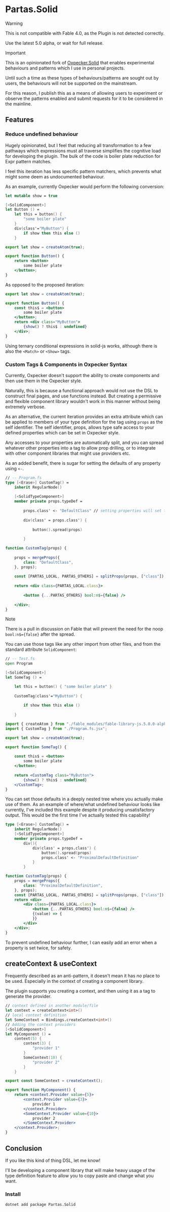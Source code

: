 # Partas.Solid

> [!WARNING]
> This is not compatible with Fable 4.0, as the
> Plugin is not detected correctly.
> 
> Use the latest 5.0 alpha, or wait for full release.

> [!IMPORTANT]
> This is an opinionated fork of [Oxpecker.Solid](https://github.com/lanayx/Oxpecker) that
> enables experimental behaviours and patterns which I use in personal projects.
> 
> Until such a time as these types of behaviours/patterns are sought out by users, the behaviours
> will not be supported on the mainstream.
> 
> For this reason, I publish this as a means of allowing users to experiment or observe the patterns
> enabled and submit requests for it to be considered in the mainline.

## Features

### Reduce undefined behaviour

Hugely opinionated, but I feel that reducing all transformation
to a few pathways which expressions must all traverse simplifies
the cognitive load for developing the plugin. The bulk of the code is
boiler plate reduction for Expr pattern matches. 

I feel this iteration has less specific pattern matchers, which prevents what might some deem as undocumented behaviour.

As an example, currently Oxpecker would perform the following conversion:

```fsharp
let mutable show = true

[<SolidComponent>]
let Button () =
    let this = button() {
        "some boiler plate"
    }
    div(class'="MyButton") {
        if show then this else ()
    }
```
```jsx
export let show = createAtom(true);

export function Button() {
    return <button>
        some boiler plate
    </button>;
}
```

As opposed to the proposed iteration:

```jsx
export let show = createAtom(true);

export function Button() {
    const this$ = <button>
        some boiler plate
    </button>;
    return <div class="MyButton">
        {show() ? this$ : undefined}
    </div>;
}
```

Using ternary conditional expressions in solid-js works, although there is
also the `<Match>` or `<Show>` tags.

### Custom Tags & Components in Oxpecker Syntax

Currently, Oxpecker doesn't support the ability to create components and then use them in the Oxpecker style.

Naturally, this is because a functional approach would not use the DSL to construct final pages, and use functions instead. But creating a permissive and flexible component library wouldn't work in this manner without being extremely verbose.

As an alternative, the current iteration provides an extra attribute which can be applied to members of your type definition for the tag using `props` as the self identifier. The self identifier, props, allows type safe access to your defined properties which can be set in Oxpecker style.

Any accesses to your properties are automatically split, and you can spread whatever other properties into a tag to allow prop drilling, or to integrate with other component libraries that might use providers etc.

As an added benefit, there is sugar for setting the defaults of any property using `<-`.

```fsharp
// -- Program.fs
type [<Erase>] CustomTag() =
    inherit RegularNode()
    
    [<SolidTypeComponent>]
    member private props.typeDef =
    
        props.class' <- "DefaultClass" // setting properties will set the 'default'
        
        div(class' = props.class') {
        
            button().spread(props)
            
        }
```

```jsx
function CustomTag(props) {
    
    props = mergeProps({
        class: "DefaultClass",
    }, props);
    
    const [PARTAS_LOCAL, PARTAS_OTHERS] = splitProps(props, ["class"]);
    
    return <div class={PARTAS_LOCAL.class}>
        
        <button {...PARTAS_OTHERS} bool:n$={false} />
        
    </div>;
}
```

> [!NOTE]
> There is a pull in discussion on Fable that will prevent the need for the noop `bool:n$={false}` after the spread.

You can use those tags like any other import from other files, and from the standard attribute `SolidComponent`:

```fsharp
// -- Test.fs
open Program

[<SolidComponent>]
let SomeTag () =

    let this = button() { "some boiler plate" }
    
    CustomTag(class'="MyButton") {
    
        if show then this else ()
        
    }
```

```jsx
import { createAtom } from "./fable_modules/fable-library-js.5.0.0-alpha.11/Util.js";
import { CustomTag } from "./Program.fs.jsx";

export let show = createAtom(true);

export function SomeTag() {
    
    const this$ = <button>
        some boiler plate
    </button>;
    
    return <CustomTag class="MyButton">
        {show() ? this$ : undefined}
    </CustomTag>;
}
```

You can set those defaults in a deeply nested tree where you actually make use of them. As an example of where/what undefined behaviour looks like currently, I've included this example despite it producing unsatisfactory output. This would be the first time I've actually tested this capability!

```fsharp
type [<Erase>] CustomTag() =
    inherit RegularNode()
    [<SolidTypeComponent>]
    member private props.typeDef =
        div(){
            div(class' = props.class') {
                button().spread(props)
                props.class' <- "ProximalDefaultDefinition"            
            }
        }
```

```jsx
function CustomTag(props) {
    props = mergeProps({
        class: "ProximalDefaultDefinition",
    }, props);
    const [PARTAS_LOCAL, PARTAS_OTHERS] = splitProps(props, ["class"]);
    return <div>
        <div class={PARTAS_LOCAL.class}>
            <button {...PARTAS_OTHERS} bool:n$={false} />
            {(value) => {
            }}
        </div>
    </div>;
}
```

To prevent undefined behaviour further, I can easily add an error when a property is set twice, for safety.

## createContext & useContext

Frequently described as an anti-pattern, it doesn't mean it has _no_ place to be used. Especially in the context of creating a component library.

The plugin supports you creating a context, and then using it as a tag to generate the provider.

```fsharp
// context defined in another module/file
let context = createContext<int>()
// local context definition
let SomeContext = Bindings.createContext<int>()
// Adding the context providers
[<SolidComponent>]
let MyComponent () =
    context(5) {
        context(3) {
            "provider 1"
        }
        SomeContext(10) {
            "provider 2"
        }
    }
```

```jsx
export const SomeContext = createContext();

export function MyComponent() {
    return <context.Provider value={5}>
        <context.Provider value={3}>
            provider 1
        </context.Provider>
        <SomeContext.Provider value={10}>
            provider 2
        </SomeContext.Provider>
    </context.Provider>;
}
```

## Conclusion

If you like this kind of thing DSL, let me know!

I'll  be developing a component library that will make heavy usage of the type definition feature to allow you to copy paste and change what you want.

### Install

`dotnet add package Partas.Solid`